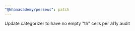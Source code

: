 ```yaml
---
"@khanacademy/perseus": patch
---
```


Update categorizer to have no empty "th" cells per a11y audit
